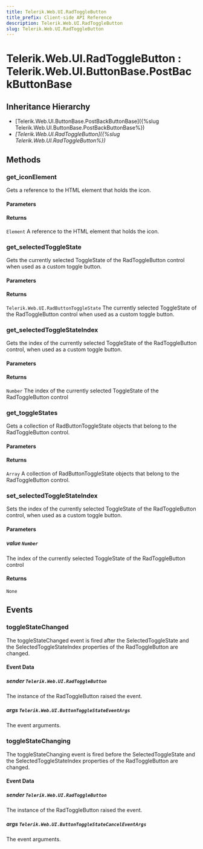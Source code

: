 ```yaml
---
title: Telerik.Web.UI.RadToggleButton
title_prefix: Client-side API Reference
description: Telerik.Web.UI.RadToggleButton
slug: Telerik.Web.UI.RadToggleButton
---
```


# Telerik.Web.UI.RadToggleButton : Telerik.Web.UI.ButtonBase.PostBackButtonBase

## Inheritance Hierarchy

* [Telerik.Web.UI.ButtonBase.PostBackButtonBase]({%slug Telerik.Web.UI.ButtonBase.PostBackButtonBase%})
* *[Telerik.Web.UI.RadToggleButton]({%slug Telerik.Web.UI.RadToggleButton%})*


## Methods

### get_iconElement

Gets a reference to the HTML element that holds the icon.

#### Parameters

#### Returns

`Element` A reference to the HTML element that holds the icon.

### get_selectedToggleState

Gets the currently selected ToggleState of the RadToggleButton control when used as a custom toggle button.

#### Parameters

#### Returns

`Telerik.Web.UI.RadButtonToggleState` The currently selected ToggleState of the RadToggleButton control when used as a custom toggle button.

### get_selectedToggleStateIndex

Gets the index of the currently selected ToggleState of the RadToggleButton control, when used as a custom toggle button.

#### Parameters

#### Returns

`Number` The index of the currently selected ToggleState of the RadToggleButton control

### get_toggleStates

Gets a collection of RadButtonToggleState objects that belong to the RadToggleButton control.

#### Parameters

#### Returns

`Array` A collection of RadButtonToggleState objects that belong to the RadToggleButton control.

### set_selectedToggleStateIndex

Sets the index of the currently selected ToggleState of the RadToggleButton control, when used as a custom toggle button.

#### Parameters

##### value `Number`

The index of the currently selected ToggleState of the RadToggleButton control

#### Returns

`None` 


## Events

### toggleStateChanged 

The toggleStateChanged event is fired after the SelectedToggleState and the SelectedToggleStateIndex properties of the RadToggleButton are changed. 

#### Event Data

#####  sender `Telerik.Web.UI.RadToggleButton`

The instance of the RadToggleButton raised the event.

##### args `Telerik.Web.UI.ButtonToggleStateEventArgs`

The event arguments.
### toggleStateChanging 

The toggleStateChanging event is fired before the SelectedToggleState and the SelectedToggleStateIndex properties of the RadToggleButton are changed.

#### Event Data

#####  sender `Telerik.Web.UI.RadToggleButton`

The instance of the RadToggleButton raised the event.

##### args `Telerik.Web.UI.ButtonToggleStateCancelEventArgs`

The event arguments.


